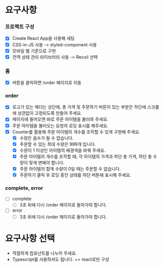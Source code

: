 # 요구사항

### 프로젝트 구성

- [x] Create React App을 사용해 세팅
- [x] CSS-in-JS 사용 -> styled-component 사용
- [x] 모바일 웹 기준으로 구현
- [x] 전역 상태 관리 라이브러리 사용 -> Recoil 선택

### 홈

- [x] 버튼을 클릭하면 /order 페이지로 이동

### order

- [x] 로고가 있는 헤더는 상단에, 총 가격 및 주문하기 버튼이 있는 부분은 하단에 스크롤에 상관없이 고정되도록 만들어 주세요.
- [x] 페이지에 들어오면 바로 주문 아이템을 불러와 주세요.
- [x] 주문 아이템을 불러오는 요청의 로딩 표시를 해주세요.
- [x] Counter를 활용해 주문 아이템의 개수를 조작할 수 있게 구현해 주세요.
  - [x] 수량은 음수가 될 수 없습니다.
  - [x] 주문할 수 있는 최대 수량은 999개 입니다.
  - [x] 수량이 1 이상인 아이템의 배경색을 바꿔 주세요.
  - [x] 주문 아이템의 개수를 조작할 때, 각 아이템의 가격과 하단 총 가격, 하단 총 수량이 맞게 변해야 합니다.
  - [x] 주문 아이템의 합계 수량이 0일 때는 주문할 수 없습니다.
  - [x] 주문하기 클릭 후 로딩 중인 상태를 하단 버튼에 표시해 주세요.

### complete, error

- [ ] complete
  - [ ] 3초 뒤에 다시 /order 페이지로 돌아가야 합니다.
- [ ] error
  - [ ] 3초 뒤에 다시 /order 페이지로 돌아가야 합니다.

# 요구사항 선택

- 적절하게 컴포넌트를 나누어 주세요.
- Typescript를 사용하셔도 됩니다. => react로만 구성
